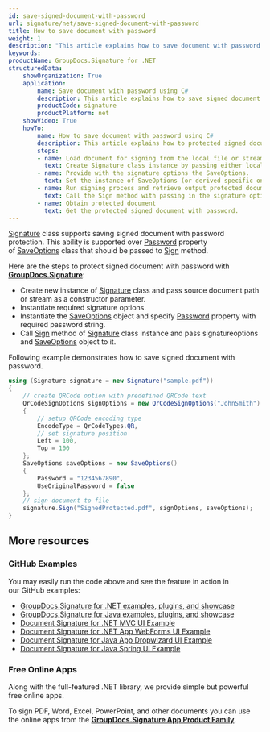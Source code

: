 ```yaml
---
id: save-signed-document-with-password
url: signature/net/save-signed-document-with-password
title: How to save document with password
weight: 1
description: "This article explains how to save document with password protection."
keywords: 
productName: GroupDocs.Signature for .NET
structuredData:
    showOrganization: True
    application:    
        name: Save document with password using C#    
        description: This article explains how to save signed document with password using C# language and GroupDocs.Signature for .NET APIs
        productCode: signature
        productPlatform: net 
    showVideo: True
    howTo:
        name: How to save document with password using C# 
        description: This article explains how to protected signed document with password using C#
        steps:
        - name: Load document for signing from the local file or stream.
          text: Create Signature class instance by passing either local or network file path or stream. 
        - name: Provide with the signature options the SaveOptions. 
          text: Set the instance of SaveOptions (or derived specific one that is specific to Document type like PdfSaveOptions) with Password and UseOriginalPassword properties to setup the saving policy.
        - name: Run signing process and retrieve output protected document 
          text: Call the Sign method with passing in the signature options and the document save options.
        - name: Obtain protected document
          text: Get the protected signed document with password.
---
```

[Signature](https://reference.groupdocs.com/signature/net/groupdocs.signature/signature) class supports saving signed document with password protection. This ability is supported over [Password](https://reference.groupdocs.com/signature/net/groupdocs.signature.options/saveoptions/password) property of [SaveOptions](https://reference.groupdocs.com/signature/net/groupdocs.signature.options/saveoptions) class that should be passed to [Sign](https://reference.groupdocs.com/signature/net/groupdocs.signature/signature/sign/) method.

Here are the steps to protect signed document with password with [**GroupDocs.Signature**](https://products.groupdocs.com/signature/net):

* Create new instance of [Signature](https://reference.groupdocs.com/signature/net/groupdocs.signature/signature) class and pass source document path or stream as a constructor parameter.
* Instantiate required signature options.
* Instantiate the [SaveOptions](https://reference.groupdocs.com/signature/net/groupdocs.signature.options/saveoptions) object and specify [Password](https://reference.groupdocs.com/signature/net/groupdocs.signature.options/saveoptions/password) property with required password string.  
* Call [Sign](https://reference.groupdocs.com/signature/net/groupdocs.signature/signature/sign/) method of [Signature](https://reference.groupdocs.com/signature/net/groupdocs.signature/signature) class instance and pass signatureoptions and [SaveOptions](https://reference.groupdocs.com/signature/net/groupdocs.signature.options/saveoptions) object to it.

Following example demonstrates how to save signed document with password.

```csharp
using (Signature signature = new Signature("sample.pdf"))
{
    // create QRCode option with predefined QRCode text
    QrCodeSignOptions signOptions = new QrCodeSignOptions("JohnSmith")
    {
        // setup QRCode encoding type
        EncodeType = QrCodeTypes.QR,
        // set signature position
        Left = 100,
        Top = 100
    };
    SaveOptions saveOptions = new SaveOptions()
    {
        Password = "1234567890",
        UseOriginalPassword = false
    };
    // sign document to file
    signature.Sign("SignedProtected.pdf", signOptions, saveOptions);
}
```

## More resources

### GitHub Examples

You may easily run the code above and see the feature in action in our GitHub examples:

* [GroupDocs.Signature for .NET examples, plugins, and showcase](https://github.com/groupdocs-signature/GroupDocs.Signature-for-.NET)
* [GroupDocs.Signature for Java examples, plugins, and showcase](https://github.com/groupdocs-signature/GroupDocs.Signature-for-Java)
* [Document Signature for .NET MVC UI Example](https://github.com/groupdocs-signature/GroupDocs.Signature-for-.NET-MVC)
* [Document Signature for .NET App WebForms UI Example](https://github.com/groupdocs-signature/GroupDocs.Signature-for-.NET-WebForms)
* [Document Signature for Java App Dropwizard UI Example](https://github.com/groupdocs-signature/GroupDocs.Signature-for-Java-Dropwizard)
* [Document Signature for Java Spring UI Example](https://github.com/groupdocs-signature/GroupDocs.Signature-for-Java-Spring)

### Free Online Apps

Along with the full-featured .NET library, we provide simple but powerful free online apps.

To sign PDF, Word, Excel, PowerPoint, and other documents you can use the online apps from the **[GroupDocs.Signature App Product Family](https://products.groupdocs.app/signature/family)**.
